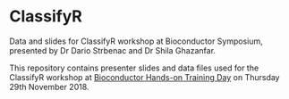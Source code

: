# ClassifyR

Data and slides for ClassifyR workshop at Bioconductor Symposium, presented by Dr Dario Strbenac and Dr Shila Ghazanfar.  

This repository contains presenter slides and data files used for the ClassifyR workshop at [Bioconductor Hands-on Training Day](https://www.abacbs.org/bioc2018-handson-training-day/) on Thursday 29th November 2018.
